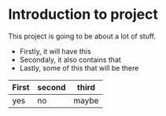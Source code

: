 # Introduction to project

This project is going to be about a lot of stuff.

- Firstly, it will have this
- Secondaly, it also contains that
- Lastly, some of this that will be there

|First|second|third|
|------|-------|------|
|yes|no|maybe|
